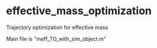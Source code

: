 # effective_mass_optimization
 Trajectory optimization for effective mass
 
 Main file is "meff_TO_with_sim_object.m"
